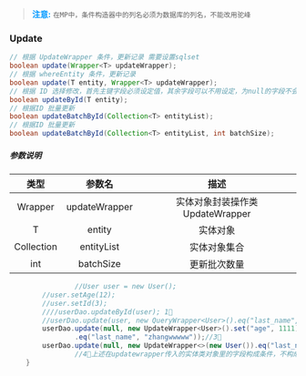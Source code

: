> **<font color=#0099ff>注意:</font>** `在MP中，条件构造器中的列名必须为数据库的列名，不能改用驼峰`

### Update

```java
// 根据 UpdateWrapper 条件，更新记录 需要设置sqlset
boolean update(Wrapper<T> updateWrapper);
// 根据 whereEntity 条件，更新记录
boolean update(T entity, Wrapper<T> updateWrapper);
// 根据 ID 选择修改，首先主键字段必须设定值，其余字段可以不用设定，为null的字段不会加到更新列表的字段中
boolean updateById(T entity);
// 根据ID 批量更新
boolean updateBatchById(Collection<T> entityList);
// 根据ID 批量更新
boolean updateBatchById(Collection<T> entityList, int batchSize);
```

##### 参数说明

|     类型      |    参数名     |               描述               |
| :-----------: | :-----------: | :------------------------------: |
|  Wrapper<T>   | updateWrapper | 实体对象封装操作类 UpdateWrapper |
|       T       |    entity     |             实体对象             |
| Collection<T> |  entityList   |           实体对象集合           |
|      int      |   batchSize   |           更新批次数量           |

```java
				//User user = new User();
        //user.setAge(12);
        //user.setId(3);
        ////userDao.updateById(user); 1⃣️
        //userDao.update(user, new QueryWrapper<User>().eq("last_name", "guanyu"));2⃣️
        userDao.update(null, new UpdateWrapper<User>().set("age", 1111)
                .eq("last_name", "zhangwwwww"));//3⃣️
        userDao.update(null, new UpdateWrapper<>(new User()).eq("last_name", "zhangwwwww"));
				//4⃣️上述在updatewrapper传入的实体类对象里的字段构成条件，不构成更新
    }
```

